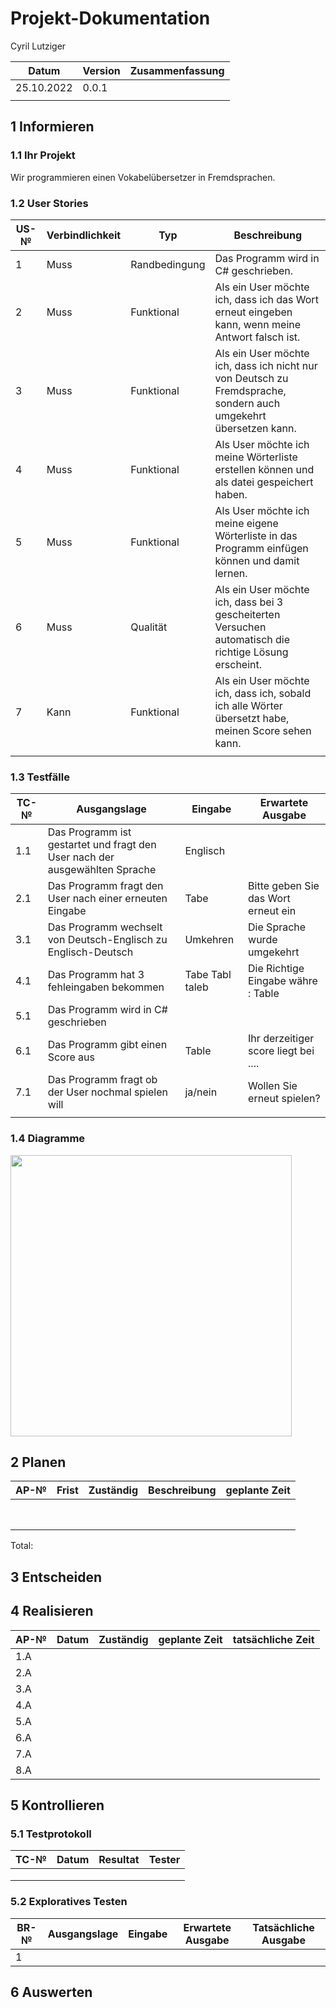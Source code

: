 
# Projekt-Dokumentation


Cyril Lutziger

| Datum | Version | Zusammenfassung                                              |
| ----- | ------- | ------------------------------------------------------------ |
| 25.10.2022      | 0.0.1        |                                                              |
|       |         |                                                              |

## 1 Informieren

### 1.1 Ihr Projekt

Wir programmieren einen Vokabelübersetzer in Fremdsprachen.

### 1.2 User Stories

| US-№ | Verbindlichkeit | Typ  | Beschreibung                       |
| ---- | --------------- | ---- | ---------------------------------- |
| 1    |  Muss               |Randbedingung   | Das Programm wird in C# geschrieben.|
| 2    |  Muss               |Funktional      | Als ein User möchte ich, dass ich das Wort erneut eingeben kann, wenn meine Antwort falsch ist. |     
| 3    |  Muss               |Funktional      | Als ein User möchte ich, dass ich nicht nur von Deutsch zu Fremdsprache, sondern auch umgekehrt übersetzen kann.|
|4|Muss|Funktional|Als User möchte ich meine Wörterliste erstellen können und als datei gespeichert haben.|
|5|Muss|Funktional|Als User möchte ich meine eigene Wörterliste in das Programm einfügen können und damit lernen.|
| 6   |  Muss               |Qualität        | Als ein User möchte ich, dass bei 3 gescheiterten Versuchen automatisch die richtige Lösung erscheint. |   
| 7    |  Kann               |Funktional      | Als ein User möchte ich, dass ich, sobald ich alle Wörter übersetzt habe, meinen Score sehen kann. |
|      |              |         |                   |

### 1.3 Testfälle

| TC-№ | Ausgangslage | Eingabe | Erwartete Ausgabe |
| ---- | ------------ | ------- | ----------------- |
| 1.1  | Das Programm ist gestartet und fragt den User nach der ausgewählten Sprache |Englisch |   |
| 2.1  | Das Programm fragt den User nach einer erneuten Eingabe | Tabe | Bitte geben Sie das Wort erneut ein |       
| 3.1  | Das Programm wechselt von Deutsch-Englisch zu Englisch-Deutsch| Umkehren | Die Sprache wurde umgekehrt |       
| 4.1  | Das Programm hat 3 fehleingaben bekommen | Tabe Tabl taleb  | Die Richtige Eingabe währe : Table   |
| 5.1  | Das Programm wird in C# geschrieben |         |                   |
| 6.1  | Das Programm gibt einen Score aus    | Table  | Ihr derzeitiger score liegt bei ....|
| 7.1  | Das Programm fragt ob der User nochmal spielen will   |  ja/nein  |  Wollen Sie erneut spielen?  |
|      |              |         |                   |


### 1.4 Diagramme
<img src="https://user-images.githubusercontent.com/110893288/199201748-bc23c79d-41f0-413a-9f05-a80301698ae5.png" width="450">




## 2 Planen

| AP-№ | Frist | Zuständig | Beschreibung | geplante Zeit |
| ---- | ----- | --------- | ------------ | ------------- |
|      |       |           |              |               |
|      |       |           |              |               |
|      |       |           |              |               |
|      |       |           |              |               |
|      |       |           |              |               |
|      |       |           |              |               |
|      |       |           |              |               |
|      |       |           |              |               |

Total: 


## 3 Entscheiden



## 4 Realisieren

| AP-№ | Datum | Zuständig | geplante Zeit | tatsächliche Zeit |
| ---- | ----- | --------- | ------------- | ----------------- |
| 1.A  |       |           |               |                   |
| 2.A  |       |           |               |                   |
| 3.A  |       |           |               |                   |
| 4.A  |       |           |               |                   |
| 5.A  |       |           |               |                   |
| 6.A  |       |           |               |                   |
| 7.A  |       |           |               |                   |
| 8.A  |       |           |               |                   |

## 5 Kontrollieren

### 5.1 Testprotokoll

|  TC-№ | Datum | Resultat | Tester |
| ----- | -------- | ------ | ------- |
|       |          |        |         |
|       |          |        |         |
|       |          |        |         |



### 5.2 Exploratives Testen

| BR-№ | Ausgangslage | Eingabe | Erwartete Ausgabe | Tatsächliche Ausgabe |
| ---- | ------------ | ------- | ----------------- | -------------------- |
| 1    |              |         |                   |                      |

## 6 Auswerten
